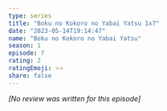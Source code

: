 ```yaml
---
type: series
title: "Boku no Kokoro no Yabai Yatsu 1x7"
date: "2023-05-14T19:14:47"
name: "Boku no Kokoro no Yabai Yatsu"
season: 1
episode: 7
rating: 2
ratingEmoji: ⭐️⭐️
share: false
---
```


*[No review was written for this episode]*
